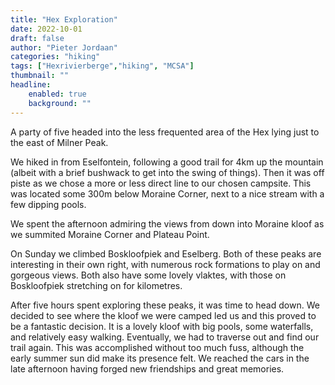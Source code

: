 ```yaml
---
title: "Hex Exploration"
date: 2022-10-01
draft: false
author: "Pieter Jordaan"
categories: "hiking"
tags: ["Hexrivierberge","hiking", "MCSA"]
thumbnail: ""
headline: 
    enabled: true
    background: ""
---
```


A party of five headed into the less frequented area of the Hex lying just to the east of Milner Peak.

<!--more--> 

We hiked in from Eselfontein, following a good trail for 4km up the mountain (albeit with a brief bushwack to get into the swing of things). Then it was off piste as we chose a more or less direct line to our chosen campsite. This was located some 300m below Moraine Corner, next to a nice stream with a few dipping pools.

We spent the afternoon admiring the views from down into Moraine kloof as we summited Moraine Corner and Plateau Point.

On Sunday we climbed Boskloofpiek and Eselberg. Both of these peaks are interesting in their own right, with numerous rock formations to play on and gorgeous views. Both also have some lovely vlaktes, with those on Boskloofpiek stretching on for kilometres.

After five hours spent exploring these peaks, it was time to head down. We decided to see where the kloof we were camped led us and this proved to be a fantastic decision. It is a lovely kloof with big pools, some waterfalls, and relatively easy walking. Eventually, we had to traverse out and find our trail again. This was accomplished without too much fuss, although the early summer sun did make its presence felt. We reached the cars in the late afternoon having forged new friendships and great memories.